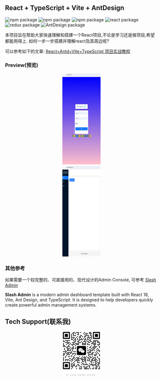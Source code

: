 ## React + TypeScript + Vite + AntDesign

<div style="">
    <img src="https://img.shields.io/badge/node-v20.16.0-green" alt="npm package"/>
    <span> </span>
    <img src="https://img.shields.io/badge/npm-v10.8.1-blue" alt="npm package"/>
    <span> </span>
    <img src="https://img.shields.io/badge/vite-^5.3.4-yellow" alt="npm package"/>
    <span> </span>
    <img src="https://img.shields.io/badge/react-^18.3.1-green" alt="react package"/>
    <span> </span>
    <img src="https://img.shields.io/badge/redux-^5.0.1-yellow" alt="redux package"/>
    <span> </span>
    <img src="https://img.shields.io/badge/AntDesign-^5.20.0-blue" alt="AntDesign package"/>
</div>

本项目旨在帮助大家快速理解和搭建一个React项目,不论是学习还是做项目,希望都能用得上.
如何一步一步搭建并理解react及其周边呢?

可以参考如下的文章:
[React+Antd+Vite+TypeScript 项目实战教程](https://blog.csdn.net/bobo789456123/article/details/130591757)

### Preview(预览)
<div style="width: 25%; margin: 0 auto;">
  <img src="./src/assets/preview/login.jpg" alt="" title="" style="height: 300px; ">
  <img src="./src/assets/preview/home.jpg" alt="" title="" style="height: 300px; ">
</div>

### 其他参考
如果需要一个较完整的、可直接用的、现代设计的Admin Console, 可参考
[Slash Admin](https://admin.slashspaces.com/#/dashboard/workbench)

**Slash Admin** is a modern admin dashboard template built with React 18, Vite, Ant Design, and TypeScript. It is designed to help developers quickly create powerful admin management systems.

## Tech Support(联系我)
<div style="width: 25%; margin: 0 auto;">
  <img src="./src/assets/preview/findme.jpg" alt="手机扫描体验更佳" title="手机扫描体验更佳" style="width: 150px; height: auto;">
</div>
